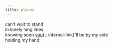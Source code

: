 ```yaml
---
title: planes
---
```


can't wait to stand  
in lonely long lines  
knowing soon [you](/you){:. internal-link}'ll be by my side  
holding my hand  


